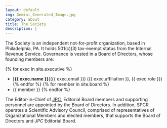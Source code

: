 ```yaml
---
layout: default
img: Gemini_Generated_Image.jpg
category: about
title: The Society
description: |
---
```


The Society is an independent not-for-profit organization, based in Philadelphia, PA. It holds 501(c)(3) tax-exempt status from the Internal Revenue Service. Governance is vested in a Board of Directors, whose founding members are: 

{% for exec in site.executive %}
- [**{{ exec.name }}**]({{ exec.email }}) ({{ exec.affiliation }}, {{ exec.role }})
{% endfor %}
{% for member in site.board %}
- {{ member }}
{% endfor %}

The Editor-in-Chief of [JPC](https://journalprivacyconfidentiality.org), Editorial Board members and supporting personnel are appointed by the Board of Directors. In addition, SPCR operates a Scientific Advisory Council, comprised of representatives of Organizational Members and elected members, that supports the Board of Directors and *JPC* Editorial Board.